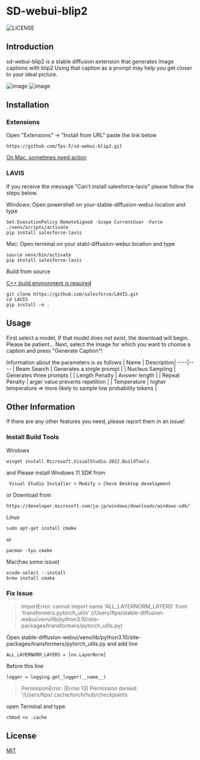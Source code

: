 # SD-webui-blip2
<img alt="LICENSE" src="https://img.shields.io/badge/license-MIT-blue.svg?maxAge=43200">


## Introduction
sd-webui-blip2 is a stable diffusion extension that generates image captions with blip2
Using that caption as a prompt may help you get closer to your ideal picture.

<!-- ![image](https://user-images.githubusercontent.com/63702646/221370369-1e418ede-17b2-47ad-adf4-36f2e0f44f97.png) -->
![image](https://user-images.githubusercontent.com/63702646/229653904-ca294840-fe5a-47f4-ae7f-3cd23bc78568.png)
![image](https://user-images.githubusercontent.com/63702646/229654122-06f1c5ed-6dcc-408b-bbb8-ae4dc513cce2.png)

## Installation
### Extensions
Open "Extensions" -> "Install from URL" paste the link below

    https://github.com/Tps-F/sd-webui-blip2.git

[On Mac, sometimes need action](#fix-issue)
       
### LAVIS
If you receive the message "Can't install salesforce-lavis" please follow the steps below.

Windows: Open powershell on your-stable-diffusion-webui location and type

    Set-ExecutionPolicy RemoteSigned -Scope CurrentUser -Force 
    ./venv/scripts/activate
    pip install salesforce-lavis
    
Mac: Open terminal on your stabl-diffusion-webui location and type

    source venv/bin/activate
    pip install salesforce-lavis

Build from source

[C++ build environment is required](#install-build-tools)

    git clone https://github.com/salesforce/LAVIS.git
    cd LAVIS
    pip install -e .
    
## Usage

First select a model, If that model does not exist, the download will begin. Please be patient...
Next, select the image for which you want to choose a caption and press "Generate Caption"!

Information about the parameters is as follows
| Name | Description|
----|----
| Beam Search | Generates a single prompt |
| Nucleus Sampling | Generates three prompts |
| Length Penalty | Answer length |
| Repeat Penalty | arger value prevents repetition |
| Temperature | higher temperature => more likely to sample low probability tokens |

## Other Information

If there are any other features you need, please report them in an issue!

### Install Build Tools
Windows

    winget install Microsoft.VisualStudio.2022.BuildTools
    
and Please install Windows 11 SDK from 

     Visual Studio Installer > Modify > Check Desktop development

or Download from
    
    https://developer.microsoft.com/ja-jp/windows/downloads/windows-sdk/
    
Linux

    sudo apt-get install cmake
or

    pacman -Syu cmake
    
Mac(has some issue)
    
    xcode-select --install
    brew install cmake

### Fix Issue

> ImportError: cannot import name 'ALL_LAYERNORM_LAYERS' from 'transformers.pytorch_utils' (/Users/ftps/stable-diffusion-webui/venv/lib/python3.10/site-packages/transformers/pytorch_utils.py)

Open stable-diffusion-webui/venv/lib/python3.10/site-packages/transformers/pytorch_utils.py and add line

    ALL_LAYERNORM_LAYERS = [nn.LayerNorm]

Before this line

    logger = logging.get_logger(__name__)

> PermissionError: [Errno 13] Permission denied: '/Users/ftps/.cache/torch/hub/checkpoints

open Terminal and type

    chmod +x .cache


## License

[MIT](https://choosealicense.com/licenses/mit/)
